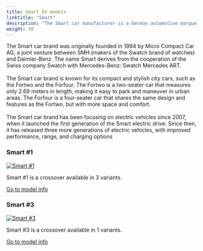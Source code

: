 ```yaml
---
title: Smart EV models
linktitle: "Smart"
description: "The Smart car manufacturer is a German automotive marque that produces small electric vehicles. It is a joint venture between Mercedes-Benz AG and Zhejiang Geely Holding Group, established in 2019. The venture is headquartered in Ningbo, China, and aims to produce Smart-badged cars in China to be marketed globally."
weight: 30
---
```

<!-- markdownlint-disable MD033 -->
<!-- markdownlint-disable MD010 -->
The Smart car brand was originally founded in 1994 by Micro Compact Car AG, a joint venture between SMH (makers of the Swatch brand of watches) and Daimler-Benz. The name Smart derives from the cooperation of the Swiss company Swatch with Mercedes-Benz: Swatch Mercedes ART.<br /><br />The Smart car brand is known for its compact and stylish city cars, such as the Fortwo and the Forfour. The Fortwo is a two-seater car that measures only 2.69 meters in length, making it easy to park and maneuver in urban areas. The Forfour is a four-seater car that shares the same design and features as the Fortwo, but with more space and comfort.<br /><br />The Smart car brand has been focusing on electric vehicles since 2007, when it launched the first generation of the Smart electric drive. Since then, it has released three more generations of electric vehicles, with improved performance, range, and charging options

<div class="container shadow p-3 mb-5 bg-body-tertiary rounded border">
<h3> Smart #1</h3>
	<div class="row">
		<div class="col col-12 col-md-6">
			<a href="hash1"><img src="https://media.evkx.net/multimedia/models/smart/#1/#1_brabus/main_1_st.jpg" class="img-fluid" alt="Smart #1" ></a>
		</div>
		<div class="col col-12 col-md-6">
<p>
Smart #1 is a crossover available in 3 variants.
</p>
	<a href="hash1/" class="btn btn-outline-primary" role="button">Go to model info</a>
		</div>
	</div>
</div>
<div class="container shadow p-3 mb-5 bg-body-tertiary rounded border">
<h3> Smart #3</h3>
	<div class="row">
		<div class="col col-12 col-md-6">
			<a href="hash3"><img src="https://media.evkx.net/multimedia/models/smart/hash3/hash3_brabus/main_1_st.jpg" class="img-fluid" alt="Smart #3" ></a>
		</div>
		<div class="col col-12 col-md-6">
<p>
Smart #3 is a crossover available in 1 variants.
</p>
	<a href="hash3/" class="btn btn-outline-primary" role="button">Go to model info</a>
		</div>
	</div>
</div>
